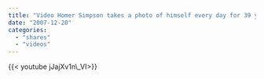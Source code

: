 ```yaml
---
title: "Video Homer Simpson takes a photo of himself every day for 39 years"
date: "2007-12-20"
categories:
  - "shares"
  - "videos"
---
```


<div style="width: 70vw;">{{< youtube jJajXv1n\_VI>}}</div>
